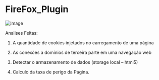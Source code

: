 # FireFox_Plugin

![image](https://user-images.githubusercontent.com/55805333/205163093-a1b9c77c-d31b-4773-afdb-d9f570401f03.png)



Analises Feitas:

1. A quantidade de cookies injetados no carregamento de uma página

2. As conexões a domínios de terceira parte em uma navegação web

3. Detectar o armazenamento de dados (storage local – html5) 

4. Calculo da taxa de perigo da Página.

